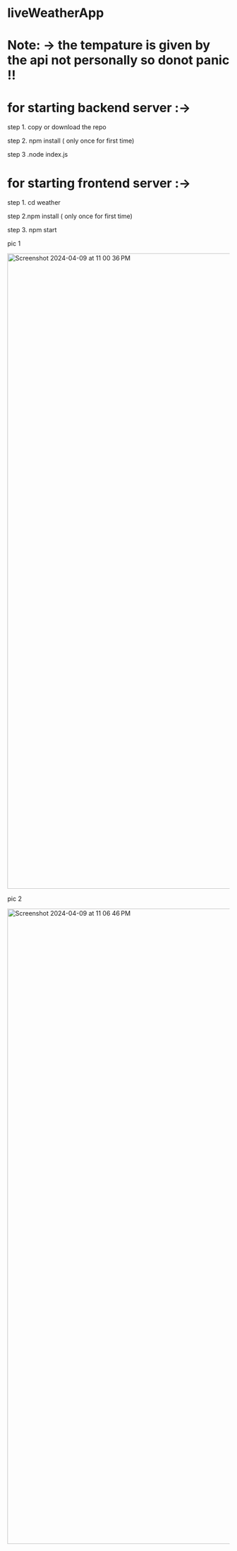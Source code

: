 # liveWeatherApp





# Note: -> the tempature is given by the api not personally so donot panic !!












# for  starting backend server :-> 
step 1.   copy or download the repo 

step 2. npm install ( only once for first time)


step 3 .node index.js



# for  starting frontend  server :-> 
step 1. cd weather 



step 2.npm install ( only once for first time)





step 3.  npm start  


pic 1

<img width="1440" alt="Screenshot 2024-04-09 at 11 00 36 PM" src="https://github.com/Shrayas1497/liveWeatherApp/assets/52887997/e09e9489-7877-40ec-a551-e991b07fac31">






pic 2

<img width="1440" alt="Screenshot 2024-04-09 at 11 06 46 PM" src="https://github.com/Shrayas1497/liveWeatherApp/assets/52887997/1b4cdd8c-62f3-44d3-b7c6-b1f5c0cd0df2">











